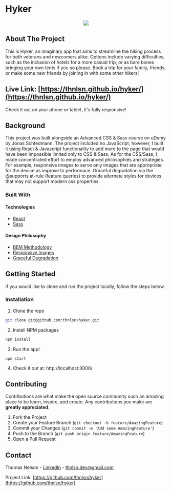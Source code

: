 # Hyker

<p align="center">
  <img src="https://i.giphy.com/media/iny7w3xPSQBMFNbaq1/giphy.gif" />
</p>

<!-- ABOUT THE PROJECT -->

## About The Project

This is Hyker, an imaginary app that aims to streamline the hiking process for both veterans and newcomers alike. Options include varying difficulties, such as the inclusion of hotels for a more casual trip, or as bare bones bringing your own tents if you so please. Book a trip for your family, friends, or make some new friends by joining in with some other hikers!

## Live Link: [https://thnlsn.github.io/hyker/](https://thnlsn.github.io/hyker/)

Check it out on your phone or tablet, it's fully responsive!

## Background

This project was built alongside an Advanced CSS & Sass course on uDemy by Jonas Schtedmann. The project included no JavaScript, however, I built it using React & Javascript functionality to add more to the page that would have been impossible limited only to CSS & Sass. As for the CSS/Sass, I made concentrated effort to employ advanced philosophies and strategies. For example, responsive images to serve only images that are appropriate for the device as improve to performace. Graceful degradation via the @supports at-rule (feature queries) to provide alternate styles for devices that may not support modern css properties.

### Built With

#### Technologies

-   [React](https://reactjs.org/)
-   [Sass](https://sass-lang.com/)

#### Design Philosophy

-   [BEM Methodology](https://en.bem.info/methodology/)
-   [Responsive Images](https://developer.mozilla.org/en-US/docs/Learn/HTML/Multimedia_and_embedding/Responsive_images)
-   [Graceful Degradation](https://developer.mozilla.org/en-US/docs/Glossary/Graceful_degradation)

<!-- GETTING STARTED -->

## Getting Started

If you would like to clone and run the project locally, follow the steps below.

### Installation

1. Clone the repo

```sh
git clone git@github.com:thnlsn/hyker.git
```

2. Install NPM packages

```sh
npm install
```

3. Run the app!

```JS
npm start
```

4. Check it out at: http://localhost:3000/

<!-- CONTRIBUTING -->

## Contributing

Contributions are what make the open source community such an amazing place to be learn, inspire, and create. Any contributions you make are **greatly appreciated**.

1. Fork the Project
2. Create your Feature Branch (`git checkout -b feature/AmazingFeature`)
3. Commit your Changes (`git commit -m 'Add some AmazingFeature'`)
4. Push to the Branch (`git push origin feature/AmazingFeature`)
5. Open a Pull Request

<!-- CONTACT -->

## Contact

Thomas Nelson - [LinkedIn](https://www.linkedin.com/in/thnlsn/) - thnlsn.dev@gmail.com

Project Link: [https://github.com/thnlsn/hyker](https://github.com/thnlsn/hyker)
